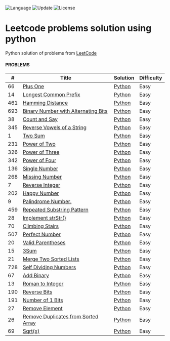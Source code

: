 ![Language](https://img.shields.io/badge/Language-Python-orange.svg?logo=Python&logoColor=yellow) ![Update](https://img.shields.io/badge/Update-Daily-orange) ![License](https://img.shields.io/badge/License-MIT-green.svg) 


# Leetcode problems solution using python
Python solution of problems from [LeetCode](https://leetcode.com/)

#### PROBLEMS

| # | Title | Solution | Difficulty |
|---| ----- | -------- | ---------- |
|66|[Plus One](https://leetcode.com/problems/plus-one/)|[Python](./66.py)|Easy|
|14|[Longest Common Prefix](https://leetcode.com/problems/longest-common-prefix/)|[Python](./14.py)|Easy|
|461|[Hamming Distance](https://leetcode.com/problems/hamming-distance/)|[Python](./461.py)|Easy|
|693|[Binary Number with Alternating Bits](https://leetcode.com/problems/binary-number-with-alternating-bits/)|[Python](./693.py)|Easy|
|38|[Count and Say](https://leetcode.com/problems/count-and-say/)|[Python](./38.py)|Easy|
|345|[Reverse Vowels of a String](https://leetcode.com/problems/reverse-vowels-of-a-string/)|[Python](./345.py)|Easy|
|1|[Two Sum](https://leetcode.com/problems/two-sum/)|[Python](./1.py)|Easy|
|231|[Power of Two](https://leetcode.com/problems/power-of-two/)|[Python](./231.py)|Easy|
|326|[Power of Three](https://leetcode.com/problems/power-of-three/)|[Python](./326.py)|Easy|
|342|[Power of Four](https://leetcode.com/problems/power-of-four/)|[Python](./342.py)|Easy|
|136|[Single Number](https://leetcode.com/problems/single-number/)|[Python](./136.py)|Easy|
|268|[Missing Number](https://leetcode.com/problems/missing-number/)|[Python](./268.py)|Easy|
|7|[Reverse Integer](https://leetcode.com/problems/reverse-integer/)|[Python](./7.py)|Easy|
|202|[Happy Number](https://leetcode.com/problems/happy-number/)|[Python](./202.py)|Easy|
|9|[Palindrome Number.](https://leetcode.com/problems/palindrome-number/)|[Python](./9.py)|Easy|
|459|[Repeated Substring Pattern](https://leetcode.com/problems/repeated-substring-pattern/)|[Python](./459.py)|Easy|
|28|[Implement strStr()](https://leetcode.com/problems/implement-strstr/)|[Python](./28.py)|Easy|
|70|[Climbing Stairs](https://leetcode.com/problems/climbing-stairs/)|[Python](./70.py)|Easy|
|507|[Perfect Number](https://leetcode.com/problems/perfect-number/)|[Python](./507.py)|Easy|
|20|[Valid Parentheses](https://leetcode.com/problems/valid-parentheses/)|[Python](./20.py)|Easy|
|15|[3Sum](https://leetcode.com/problems/3sum/)|[Python](./15.py)|Easy|
|21|[Merge Two Sorted Lists](https://leetcode.com/problems/merge-two-sorted-lists/)|[Python](./21.py)|Easy|
|728|[Self Dividing Numbers](https://leetcode.com/problems/self-dividing-numbers/)|[Python](./728.py)|Easy|
|67|[Add Binary](https://leetcode.com/problems/add-binary/)|[Python](./67.py)|Easy|
|13|[Roman to Integer](https://leetcode.com/problems/roman-to-integer/)|[Python](./13.py)|Easy|
|190|[Reverse Bits](https://leetcode.com/problems/reverse-bits/)|[Python](./190.py)|Easy|
|191|[Number of 1 Bits](https://leetcode.com/problems/number-of-1-bits/)|[Python](./191.py)|Easy|
|27|[Remove Element](https://leetcode.com/problems/remove-element/)|[Python](./27.py)|Easy|
|26|[Remove Duplicates from Sorted Array](https://leetcode.com/problems/remove-duplicates-from-sorted-array/)|[Python](./26.py)|Easy|
|69|[Sqrt(x)](https://leetcode.com/problems/sqrtx/)|[Python](./69.py)|Easy|
